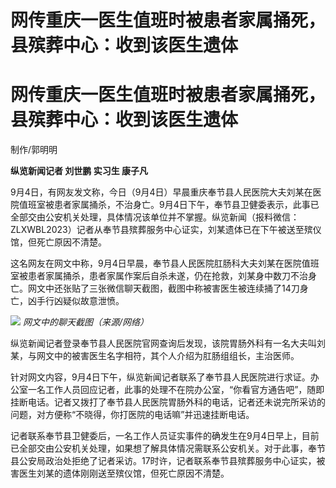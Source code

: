 # 网传重庆一医生值班时被患者家属捅死，县殡葬中心：收到该医生遗体

# 网传重庆一医生值班时被患者家属捅死，县殡葬中心：收到该医生遗体

制作/郭明明

**纵览新闻记者 刘世鹏 实习生 康子凡**

9月4日，有网友发文称，今日（9月4日）早晨重庆奉节县人民医院大夫刘某在医院值班室被患者家属捅杀，不治身亡。9月4日下午，奉节县卫健委表示，此事已全部交由公安机关处理，具体情况该单位并不掌握。纵览新闻（报料微信：ZLXWBL2023）记者从奉节县殡葬服务中心证实，刘某遗体已在下午被送至殡仪馆，但死亡原因不清楚。

这名网友在网文中称，9月4日早晨，奉节县人民医院肛肠科大夫刘某在医院值班室被患者家属捅杀，患者家属作案后自杀未遂，仍在抢救，刘某身中数刀不治身亡。网文中还张贴了三张微信聊天截图，截图中称被害医生被连续捅了14刀身亡，凶手行凶疑似故意泄愤。

![](https://inews.gtimg.com/om_bt/OSLN6u-U9_sY76aR0_wIp5tou0d4R86BYfgYQB8dcrGp4AA/1000)
_网文中的聊天截图（来源/网络）_

纵览新闻记者登录奉节县人民医院官网查询后发现，该院胃肠外科有一名大夫叫刘某，与网文中的被害医生名字相符，其个人介绍为肛肠组组长，主治医师。

针对网文内容，9月4日下午，纵览新闻记者联系了奉节县人民医院进行求证。办公室一名工作人员回应记者，此事的处理不在院办公室，“你看官方通告吧”，随即挂断电话。记者又拨打了奉节县人民医院胃肠外科的电话，记者还未说完所采访的问题，对方便称“不晓得，你打医院的电话嘛”并迅速挂断电话。

记者联系奉节县卫健委后，一名工作人员证实事件的确发生在9月4日早上，目前已全部交由公安机关处理，如果想了解具体情况需联系公安机关。对于此事，奉节县公安局政治处拒绝了记者采访。17时许，记者联系奉节县殡葬服务中心证实，被害医生刘某的遗体刚刚送至殡仪馆，但死亡原因不清楚。

